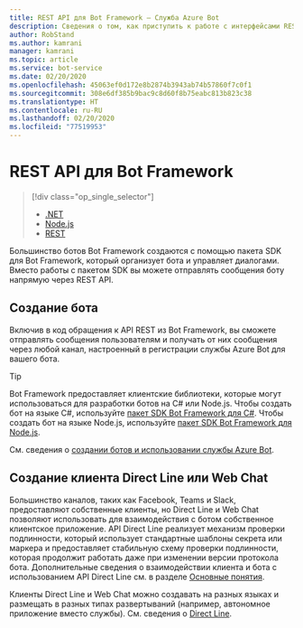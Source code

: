 ```yaml
---
title: REST API для Bot Framework — Служба Azure Bot
description: Сведения о том, как приступить к работе с интерфейсами REST API Bot Framework, которые можно использовать для создания ботов и клиентов, подключающихся к ботам.
author: RobStand
ms.author: kamrani
manager: kamrani
ms.topic: article
ms.service: bot-service
ms.date: 02/20/2020
ms.openlocfilehash: 45063ef0d172e8b2874b3943ab74b57860f7c0f1
ms.sourcegitcommit: 308e6df385b9bac9c8d60f8b75eabc813b823c38
ms.translationtype: HT
ms.contentlocale: ru-RU
ms.lasthandoff: 02/20/2020
ms.locfileid: "77519953"
---
```

# <a name="bot-framework-rest-apis"></a>REST API для Bot Framework
> [!div class="op_single_selector"]
> - [.NET](../dotnet/bot-builder-dotnet-overview.md)
> - [Node.js](../nodejs/bot-builder-nodejs-overview.md)
> - [REST](../rest-api/bot-framework-rest-overview.md)

Большинство ботов Bot Framework создаются с помощью пакета SDK для Bot Framework, который организует бота и управляет диалогами. Вместо работы с пакетом SDK вы можете отправлять сообщения боту напрямую через REST API.

## <a name="build-a-bot"></a>Создание бота
Включив в код обращения к API REST из Bot Framework, вы сможете отправлять сообщения пользователям и получать от них сообщения через любой канал, настроенный в регистрации службы Azure Bot для вашего бота.

> [!TIP]
> Bot Framework предоставляет клиентские библиотеки, которые могут использоваться для разработки ботов на C# или Node.js. Чтобы создать бот на языке C#, используйте [пакет SDK Bot Framework для C#](../dotnet/bot-builder-dotnet-overview.md). Чтобы создать бот на языке Node.js, используйте [пакет SDK Bot Framework для Node.js](../nodejs/index.md). 

См. сведения о [создании ботов и использовании службы Azure Bot](../bot-service-overview-introduction.md). 

## <a name="build-a-direct-line-or-web-chat-client"></a>Создание клиента Direct Line или Web Chat

Большинство каналов, таких как Facebook, Teams и Slack, предоставляют собственные клиенты, но Direct Line и Web Chat позволяют использовать для взаимодействия с ботом собственное клиентское приложение. API Direct Line реализует механизм проверки подлинности, который использует стандартные шаблоны секрета или маркера и предоставляет стабильную схему проверки подлинности, которая продолжит работать даже при изменении версии протокола бота. Дополнительные сведения о взаимодействии клиента и бота с использованием API Direct Line см. в разделе [Основные понятия](bot-framework-rest-direct-line-3-0-concepts.md). 

Клиенты Direct Line и Web Chat можно создавать на разных языках и размещать в разных типах развертываний (например, автономное приложение вместо службы). См. сведения о [Direct Line](https://docs.microsoft.com/azure/bot-service/bot-service-channel-directline?view=azure-bot-service-4.0).
